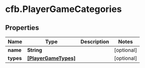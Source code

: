 # cfb.PlayerGameCategories

## Properties
Name | Type | Description | Notes
------------ | ------------- | ------------- | -------------
**name** | **String** |  | [optional] 
**types** | [**[PlayerGameTypes]**](PlayerGameTypes.md) |  | [optional] 


